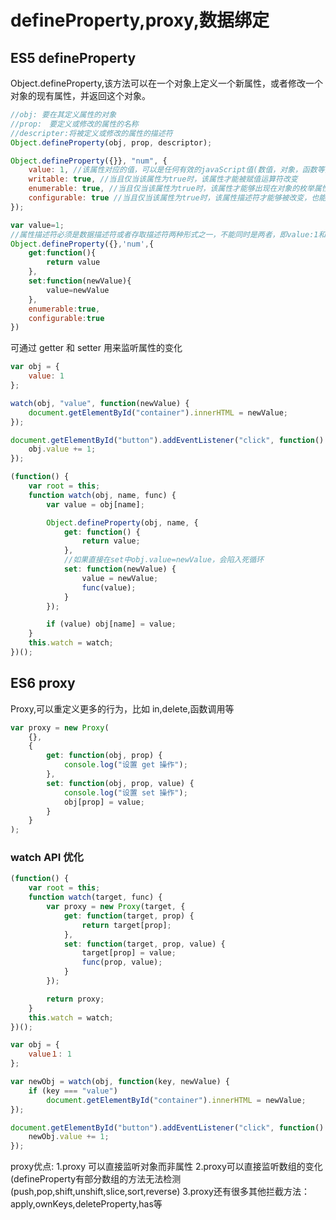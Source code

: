 # defineProperty,proxy,数据绑定

## ES5 defineProperty

Object.defineProperty,该方法可以在一个对象上定义一个新属性，或者修改一个对象的现有属性，并返回这个对象。

```javascript
//obj: 要在其定义属性的对象
//prop:　要定义或修改的属性的名称
//descripter:将被定义或修改的属性的描述符
Object.defineProperty(obj, prop, descriptor);

Object.defineProperty({}}, "num", {
    value: 1, //该属性对应的值，可以是任何有效的javaScript值(数值，对象，函数等)。默认为undefined
    writable: true, //当且仅当该属性为true时，该属性才能被赋值运算符改变
    enumerable: true, //当且仅当该属性为true时，该属性才能够出现在对象的枚举属性中，默认为false
    configurable: true //当且仅当该属性为true时，该属性描述符才能够被改变，也能被删除，默认为false
});

var value=1;
//属性描述符必须是数据描述符或者存取描述符两种形式之一，不能同时是两者，即value:1和get,set不同同时设置
Object.defineProperty({},'num',{
    get:function(){
        return value
    },
    set:function(newValue){
        value=newValue
    },
    enumerable:true,
    configurable:true
})
```

可通过 getter 和 setter 用来监听属性的变化

```javascript
var obj = {
    value: 1
};

watch(obj, "value", function(newValue) {
    document.getElementById("container").innerHTML = newValue;
});

document.getElementById("button").addEventListener("click", function() {
    obj.value += 1;
});

(function() {
    var root = this;
    function watch(obj, name, func) {
        var value = obj[name];

        Object.defineProperty(obj, name, {
            get: function() {
                return value;
            },
            //如果直接在set中obj.value=newValue，会陷入死循环
            set: function(newValue) {
                value = newValue;
                func(value);
            }
        });

        if (value) obj[name] = value;
    }
    this.watch = watch;
})();
```

## ES6 proxy

Proxy,可以重定义更多的行为，比如 in,delete,函数调用等

```javascript
var proxy = new Proxy(
    {},
    {
        get: function(obj, prop) {
            console.log("设置 get 操作");
        },
        set: function(obj, prop, value) {
            console.log("设置 set 操作");
            obj[prop] = value;
        }
    }
);
```

### watch API 优化

```javascript
(function() {
    var root = this;
    function watch(target, func) {
        var proxy = new Proxy(target, {
            get: function(target, prop) {
                return target[prop];
            },
            set: function(target, prop, value) {
                target[prop] = value;
                func(prop, value);
            }
        });

        return proxy;
    }
    this.watch = watch;
})();

var obj = {
    value１: 1
};

var newObj = watch(obj, function(key, newValue) {
    if (key === "value")
        document.getElementById("container").innerHTML = newValue;
});

document.getElementById("button").addEventListener("click", function() {
    newObj.value += 1;
});
```

proxy优点:
1.proxy 可以直接监听对象而非属性
2.proxy可以直接监听数组的变化(defineProperty有部分数组的方法无法检测(push,pop,shift,unshift,slice,sort,reverse)
3.proxy还有很多其他拦截方法：apply,ownKeys,deleteProperty,has等
